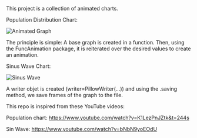 This project is a collection of animated charts.

Population Distribution Chart:

![Animated Graph](https://github.com/benyaminbidabad/animated_graph/blob/main/Output/Population%20Distribution.gif)

The principle is simple: A base graph is created in a function. Then, using the FuncAnimation package, it is reiterated over the desired values to create an animation.

Sinus Wave Chart:

![Sinus Wave](https://github.com/benyaminbidabad/animated_graphs/blob/main/Output/sinWave.gif)

A writer objet is created (writer=PillowWriter(...)) and using the .saving method, we save frames of the graph to the file.


This repo is inspired from these YouTube videos:

Population chart:
https://www.youtube.com/watch?v=K1LezPnJZtk&t=244s

Sin Wave:
https://www.youtube.com/watch?v=bNbN9yoEOdU
